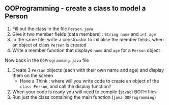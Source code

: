 

## OOProgramming - create a class to model a Person

1. Fill out the class in the file `Person.java`  
1. Give it two member fields (data members) : `String name` and `int age`
1.  In the same file; write a constructor to initialise the member fields, when an object of class `Person` is created
1. Write a member function that displays `name` and `age` for a `Person` object

Now back in the `OOProgramming.java` file

1. Create 3 `Person` objects (each with their own name and age) and display them on the screen
    - Have a Think :  where will you write code to create an object of the `class Person`, and call the display function?
1. When your code is ready you will need to compile (`javac`) BOTH files
1. Run just the class containing the main function (`java OOProgramming`)
